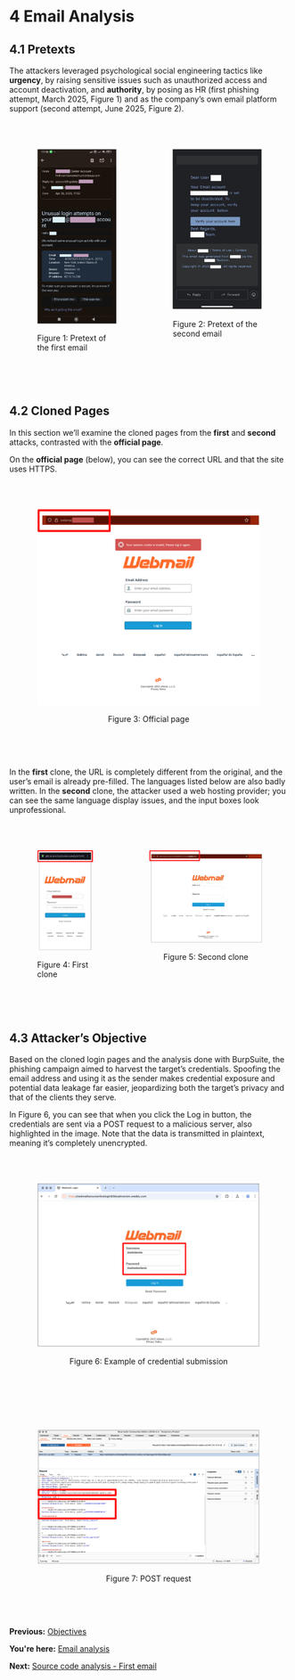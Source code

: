 # 4 Email Analysis

## 4.1 Pretexts

The attackers leveraged psychological social engineering tactics like **urgency**, by raising sensitive issues such as unauthorized access and account deactivation, and **authority**, by posing as HR (first phishing attempt, March 2025, Figure 1) and as the company’s own email platform support (second attempt, June 2025, Figure 2).

<div style="display: flex;">
  <div style="justify-items: center; margin: 50px;">
    <img src="../images/figura1.png" width="200">
    <p>Figure 1: Pretext of the first email</p>
  </div>
  <div style="justify-items: center; margin: 50px;">
    <img src="../images/figura2.png" width="200">
    <p>Figure 2: Pretext of the second email</p>
  </div>
</div>

## 4.2 Cloned Pages

In this section we’ll examine the cloned pages from the **first** and **second** attacks, contrasted with the **official page**.

On the **official page** (below), you can see the correct URL and that the site uses HTTPS.

<div style="display: flex;">
  <div style="justify-items: center; margin: 50px;">
    <img src="../images/figura3.png" width="400">
    <p>Figure 3: Official page</p>
  </div>
</div>

In the **first** clone, the URL is completely different from the original, and the user’s email is already pre-filled. The languages listed below are also badly written. In the **second** clone, the attacker used a web hosting provider; you can see the same language display issues, and the input boxes look unprofessional.

<div style="display: flex;">
  <div style="justify-items: center; margin: 50px;">
    <img src="../images/figura4.png" width="200">
    <p>Figure 4: First clone</p>
  </div>
  <div style="justify-items: center; margin: 50px;">
    <img src="../images/figura5.png" width="400">
    <p>Figure 5: Second clone</p>
  </div>
</div>

## 4.3 Attacker’s Objective

Based on the cloned login pages and the analysis done with BurpSuite, the phishing campaign aimed to harvest the target’s credentials. Spoofing the email address and using it as the sender makes credential exposure and potential data leakage far easier, jeopardizing both the target’s privacy and that of the clients they serve.

In Figure 6, you can see that when you click the Log in button, the credentials are sent via a POST request to a malicious server, also highlighted in the image. Note that the data is transmitted in plaintext, meaning it’s completely unencrypted.

<div style="display: flex;">
  <div style="justify-items: center; margin: 50px;">
    <img src="../images/figura6.png" width="400">
    <p>Figure 6: Example of credential submission</p>
  </div>
</div>

<div style="display: flex;">
  <div style="justify-items: center; margin: 50px;">
    <img src="../images/figura7.png" width="400">
    <p>Figure 7: POST request</p>
  </div>
</div>

**Previous:** [Objectives](https://github.com/e-v-s/CTI-case-study/blob/main/docs/03-objetivos.md)

**You're here:** [Email analysis](https://github.com/e-v-s/CTI-case-study/blob/main/docs/04-analise-dos-emails.md)

**Next:** [Source code analysis - First email](https://github.com/e-v-s/CTI-case-study/blob/main/docs/05-analise-source-code-prim-email.md)
